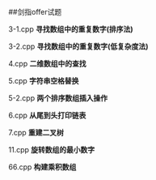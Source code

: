 ##剑指offer试题

3-1.cpp    **寻找数组中的重复数字(排序法)**

3-2.cpp    **寻找数组中的重复数字(低复杂度法)**

4.cpp      **二维数组中的查找**

5.cpp      **字符串空格替换**

5-2.cpp    **两个排序数组插入操作**

6.cpp      **从尾到头打印链表**

7.cpp      **重建二叉树**

11.cpp     **旋转数组的最小数字**


66.cpp     **构建乘积数组**

